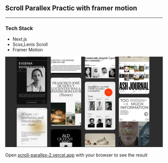 ## Scroll Parallex Practic with framer motion
___
### Tech Stack
* Next.js
* Scss,Lenis Scroll
* Framer Motion

![parallex-screenshoot](./public/sc-2.png "parallex scroll logo")

Open [scroll-parallex-2.vercel.app](https://scroll-parallex-2.vercel.app/) with your browser to see the result

